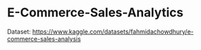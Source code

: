# E-Commerce-Sales-Analytics

Dataset: https://www.kaggle.com/datasets/fahmidachowdhury/e-commerce-sales-analysis

